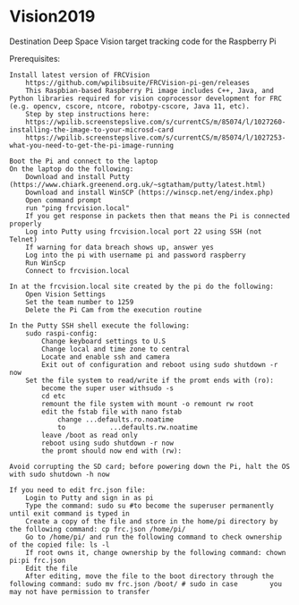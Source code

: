 # Vision2019
Destination Deep Space
Vision target tracking code for the Raspberry Pi

Prerequisites:

    Install latest version of FRCVision
		https://github.com/wpilibsuite/FRCVision-pi-gen/releases
		This Raspbian-based Raspberry Pi image includes C++, Java, and Python libraries required for vision coprocessor development for FRC (e.g. opencv, cscore, ntcore, robotpy-cscore, Java 11, etc).
		Step by step instructions here:
		https://wpilib.screenstepslive.com/s/currentCS/m/85074/l/1027260-installing-the-image-to-your-microsd-card
		https://wpilib.screenstepslive.com/s/currentCS/m/85074/l/1027253-what-you-need-to-get-the-pi-image-running

	Boot the Pi and connect to the laptop
	On the laptop do the following:
		Download and install Putty (https://www.chiark.greenend.org.uk/~sgtatham/putty/latest.html)
		Download and install WinSCP (https://winscp.net/eng/index.php)
		Open command prompt
		run "ping frcvision.local"
		If you get response in packets then that means the Pi is connected properly
		Log into Putty using frcvision.local port 22 using SSH (not Telnet)
		If warning for data breach shows up, answer yes
		Log into the pi with username pi and password raspberry 
		Run WinScp
		Connect to frcvision.local
		
	In at the frcvision.local site created by the pi do the following:
		Open Vision Settings
		Set the team number to 1259
		Delete the Pi Cam from the execution routine
		
	In the Putty SSH shell execute the following:
		sudo raspi-config:
			Change keyboard settings to U.S
			Change local and time zone to central
			Locate and enable ssh and camera
			Exit out of configuration and reboot using sudo shutdown -r now
		Set the file system to read/write if the promt ends with (ro):
			become the super user withsudo -s
			cd etc
			remount the file system with mount -o remount rw root
			edit the fstab file with nano fstab
				change ...defaults.ro.noatime
				to           ...defaults.rw.noatime
			leave /boot as read only
			reboot using sudo shutdown -r now
			the promt should now end with (rw):
			
	Avoid corrupting the SD card; before powering down the Pi, halt the OS with sudo shutdown -h now
	
	If you need to edit frc.json file:
		Login to Putty and sign in as pi
		Type the command: sudo su #to become the superuser permanently until exit command is typed in 
		Create a copy of the file and store in the home/pi directory by the following command: cp frc.json /home/pi/
		Go to /home/pi/ and run the following command to check ownership of the copied file: ls -l
		If root owns it, change ownership by the following command: chown pi:pi frc.json
		Edit the file
		After editing, move the file to the boot directory through the following command: sudo mv frc.json /boot/ # sudo in case 		you may not have permission to transfer
		

